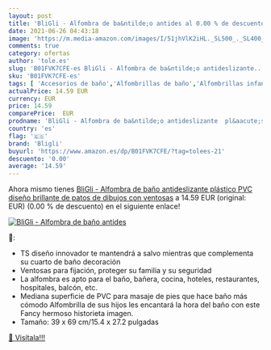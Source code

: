 ```yaml
---
layout: post
title: 'BliGli - Alfombra de ba&ntilde;o antides al 0.00 % de descuento'
date: 2021-06-26 04:43:18
image: 'https://m.media-amazon.com/images/I/51jhVlK2iHL._SL500_._SL400_.jpg'
comments: true
category: ofertas
author: 'tole.es'
slug: 'B01FVK7CFE-es BliGli - Alfombra de ba&ntilde;o antideslizante...'
sku: 'B01FVK7CFE-es'
tags: [ 'Accesorios de baño','Alfombrillas de baño','Alfombrillas infantiles para baño','Baño','Baño infantil','Bebé','Higiene y cuidado','Hogar y cocina','Toallas de baño','bligli','de','pato', ]
actualPrice: 14.59 EUR
currency: EUR
price: 14.59
comparePrice:  EUR
prodname: 'BliGli - Alfombra de ba&ntilde;o antideslizante  pl&aacute;stico PVC  dise&ntilde;o brillante de patos de dibujos  con ventosas'
country: 'es'
flag: '🇪🇸'
brand: 'Bligli'
buyurl: 'https://www.amazon.es/dp/B01FVK7CFE/?tag=tolees-21'
descuento: '0.00'
average: '14.59'
---
```


Ahora mismo tienes [BliGli - Alfombra de ba&ntilde;o antideslizante  pl&aacute;stico PVC  dise&ntilde;o brillante de patos de dibujos  con ventosas](https://www.amazon.es/dp/B01FVK7CFE/?tag=tolees-21) a 14.59 EUR (original:  EUR) (0.00 %  de descuento) en el siguiente enlace!

[![BliGli - Alfombra de ba&ntilde;o antides](https://m.media-amazon.com/images/I/51jhVlK2iHL._SL500_._SL400_.jpg)](https://www.amazon.es/dp/B01FVK7CFE/?tag=tolees-21)

🔎:

- TS diseño innovador te mantendrá a salvo mientras que complementa su cuarto de baño decoración
- Ventosas para fijación, proteger su familia y su seguridad
- La alfombra es apto para el baño, bañera, cocina, hoteles, restaurantes, hospitales, balcón, etc.
- Mediana superficie de PVC para masaje de pies que hace baño más cómodo Alfombrilla de sus hijos les encantará la hora del baño con este Fancy hermoso historieta imagen.
- Tamaño: 39 x 69 cm/15.4 x 27.2 pulgadas

[🛒 Visítala!!!](https://www.amazon.es/dp/B01FVK7CFE/?tag=tolees-21)
